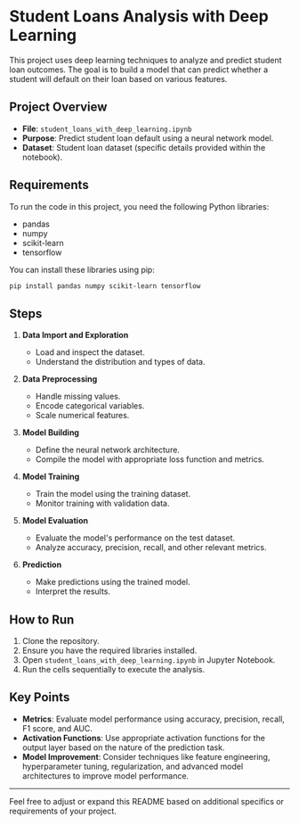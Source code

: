# Student Loans Analysis with Deep Learning

This project uses deep learning techniques to analyze and predict student loan outcomes. The goal is to build a model that can predict whether a student will default on their loan based on various features.

## Project Overview

- **File**: `student_loans_with_deep_learning.ipynb`
- **Purpose**: Predict student loan default using a neural network model.
- **Dataset**: Student loan dataset (specific details provided within the notebook).

## Requirements

To run the code in this project, you need the following Python libraries:

- pandas
- numpy
- scikit-learn
- tensorflow

You can install these libraries using pip:

```bash
pip install pandas numpy scikit-learn tensorflow
```

## Steps

1. **Data Import and Exploration**
   - Load and inspect the dataset.
   - Understand the distribution and types of data.

2. **Data Preprocessing**
   - Handle missing values.
   - Encode categorical variables.
   - Scale numerical features.

3. **Model Building**
   - Define the neural network architecture.
   - Compile the model with appropriate loss function and metrics.

4. **Model Training**
   - Train the model using the training dataset.
   - Monitor training with validation data.

5. **Model Evaluation**
   - Evaluate the model's performance on the test dataset.
   - Analyze accuracy, precision, recall, and other relevant metrics.

6. **Prediction**
   - Make predictions using the trained model.
   - Interpret the results.

## How to Run

1. Clone the repository.
2. Ensure you have the required libraries installed.
3. Open `student_loans_with_deep_learning.ipynb` in Jupyter Notebook.
4. Run the cells sequentially to execute the analysis.

## Key Points

- **Metrics**: Evaluate model performance using accuracy, precision, recall, F1 score, and AUC.
- **Activation Functions**: Use appropriate activation functions for the output layer based on the nature of the prediction task.
- **Model Improvement**: Consider techniques like feature engineering, hyperparameter tuning, regularization, and advanced model architectures to improve model performance.

---

Feel free to adjust or expand this README based on additional specifics or requirements of your project.

